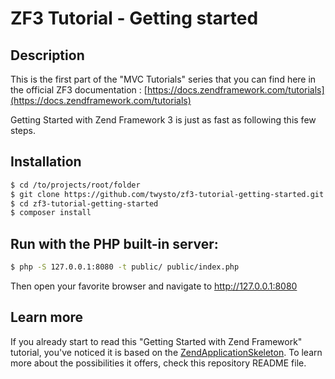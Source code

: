 # ZF3 Tutorial - Getting started

## Description

This is the first part of the "MVC Tutorials" series that you can find here in the official ZF3 documentation :
[https://docs.zendframework.com/tutorials](https://docs.zendframework.com/tutorials)

Getting Started with Zend Framework 3 is just as fast as following this few steps.

## Installation

```bash
$ cd /to/projects/root/folder
$ git clone https://github.com/twysto/zf3-tutorial-getting-started.git
$ cd zf3-tutorial-getting-started
$ composer install
```

## Run with the PHP built-in server:

```bash
$ php -S 127.0.0.1:8080 -t public/ public/index.php
```

Then open your favorite browser and navigate to http://127.0.0.1:8080

## Learn more

If you already start to read this "Getting Started with Zend Framework" tutorial, you've noticed it is based on the [ZendApplicationSkeleton](https://github.com/zendframework/ZendSkeletonApplication).
To learn more about the possibilities it offers, check this repository README file.
